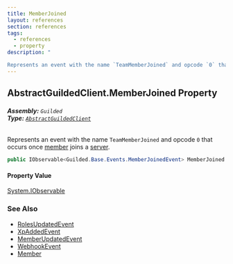 ```yaml
---
title: MemberJoined
layout: references
section: references
tags:
  - references
  - property
description: "

Represents an event with the name `TeamMemberJoined` and opcode `0` that occurs once [member](MemberJoinedEvent.Member.md 'Guilded.Base.Events.MemberJoinedEvent.Member') joins a [server](MemberJoinedEvent.ServerId.md 'Guilded.Base.Events.MemberJoinedEvent.ServerId')."
---
```


## AbstractGuildedClient.MemberJoined Property
###### **Assembly:** `Guilded`<br/>**Type:** [`AbstractGuildedClient`](AbstractGuildedClient.md 'Guilded.AbstractGuildedClient')

Represents an event with the name `TeamMemberJoined` and opcode `0` that occurs once [member](MemberJoinedEvent.Member.md 'Guilded.Base.Events.MemberJoinedEvent.Member') joins a [server](MemberJoinedEvent.ServerId.md 'Guilded.Base.Events.MemberJoinedEvent.ServerId').

```csharp
public IObservable<Guilded.Base.Events.MemberJoinedEvent> MemberJoined { get; }
```

#### Property Value
[System.IObservable](https://docs.microsoft.com/en-us/dotnet/api/System.IObservable 'System.IObservable')

### See Also
- [RolesUpdatedEvent](RolesUpdatedEvent.md 'Guilded.Base.Events.RolesUpdatedEvent')
- [XpAddedEvent](XpAddedEvent.md 'Guilded.Base.Events.XpAddedEvent')
- [MemberUpdatedEvent](MemberUpdatedEvent.md 'Guilded.Base.Events.MemberUpdatedEvent')
- [WebhookEvent](WebhookEvent.md 'Guilded.Base.Events.WebhookEvent')
- [Member](Member.md 'Guilded.Base.Servers.Member')
